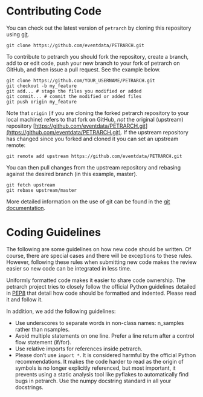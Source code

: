 # Contributing Code

You can check out the latest version of `petrarch` by cloning this repository using [git]().

	git clone https://github.com/eventdata/PETRARCH.git

To contribute to petrarch you should fork the repository, create a branch, add to or edit code, push your new branch to your fork of petrarch on GitHub, and then issue a pull request. See the example below.

	git clone https://github.com/YOUR_USERNAME/PETRARCH.git
	git checkout -b my_feature
	git add... # stage the files you modified or added
	git commit... # commit the modified or added files
	git push origin my_feature

Note that `origin` (if you are cloning the forked petrarch repository to your local machine) refers to that fork on GitHub, *not* the original (upstream) repository [https://github.com/eventdata/PETRARCH.git](https://github.com/eventdata/PETRARCH.git). If the upstream repository has changed since you forked and cloned it you can set an upstream remote:

	git remote add upstream https://github.com/eventdata/PETRARCH.git

You can then pull changes from the upstream repository and rebasing against the desired branch (in this example, master).

	git fetch upstream
	git rebase upstream/master

More detailed information on the use of git can be found in the [git documentation](http://git-scm.com/documentation).

# Coding Guidelines

The following are some guidelines on how new code should be written. Of course, there are special cases and there will be exceptions to these rules. However, following these rules when submitting new code makes the review easier so new code can be integrated in less time.

Uniformly formatted code makes it easier to share code ownership. The petrarch project tries to closely follow the official Python guidelines detailed in [PEP8](http://www.python.org/dev/peps/pep-0008/) that detail how code should be formatted and indented. Please read it and follow it.

In addition, we add the following guidelines:

 - Use underscores to separate words in non-class names: n_samples rather than nsamples.
 - Avoid multiple statements on one line. Prefer a line return after a control flow statement (if/for).
 - Use relative imports for references inside petrarch.
 - Please don’t use `import *`. It is considered harmful by the official Python recommendations. It makes the code harder to read as the origin of symbols is no longer explicitly referenced, but most important, it prevents using a static analysis tool like pyflakes to automatically find bugs in petrarch.
Use the numpy docstring standard in all your docstrings.
